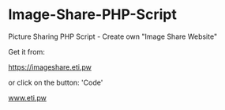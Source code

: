 # Image-Share-PHP-Script
Picture Sharing PHP Script - Create own "Image Share Website"

Get it from:

https://imageshare.eti.pw

or click on the button: 'Code'

www.eti.pw

